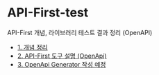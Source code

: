 # API-First-test

API-First 개념, 라이브러리 테스트 결과 정리 (OpenAPI)

- [1. 개념 정리](./API-First_%EC%A0%95%EB%A6%AC.md)
- [2. API-First 도구 설명 (OpenApi)](./API-First_%EB%8F%84%EA%B5%AC-OpenApi.md)
- [3. OpenApi Generator 작성 예정]()
